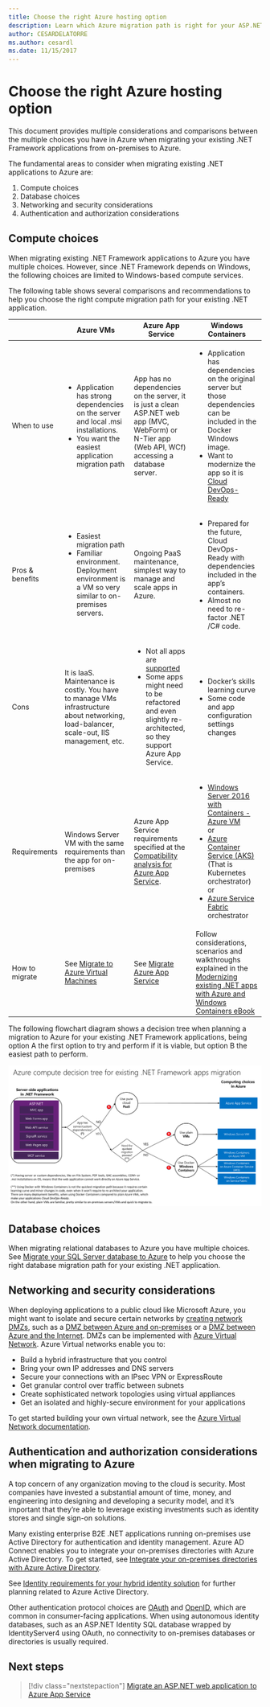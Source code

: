 ```yaml
---
title: Choose the right Azure hosting option
description: Learn which Azure migration path is right for your ASP.NET web application.
author: CESARDELATORRE
ms.author: cesardl
ms.date: 11/15/2017
---
```


# Choose the right Azure hosting option

This document provides multiple considerations and comparisons between the multiple choices you have in Azure when migrating your existing .NET Framework applications from on-premises to Azure.

The fundamental areas to consider when migrating existing .NET applications to Azure are:

1.	Compute choices
2.	Database choices
3.	Networking and security considerations
4.	Authentication and authorization considerations

## Compute choices

When migrating existing .NET Framework applications to Azure you have multiple choices.  However, since .NET Framework depends on Windows, the following choices are limited to Windows-based compute services.

The following table shows several comparisons and recommendations to help you choose the right compute migration path for your existing .NET application.

|                 | Azure VMs | Azure App Service | Windows Containers |
|-----------------|-----------|-------------------|--------------------|
|When to use      |<ul><li>Application has strong dependencies on the server and local .msi installations.</li><li>You want the easiest application migration path</li></ul>|App has no dependencies on the server, it is just a clean ASP.NET web app (MVC, WebForm) or N-Tier app (Web API, WCf) accessing a database server. |<ul><li>Application has dependencies on the original server but those dependencies can be included in the Docker Windows image.</li><li>Want to modernize the app so it is [Cloud DevOps-Ready](https://docs.microsoft.com/dotnet/standard/modernize-with-azure-and-containers/lift-and-shift-existing-apps-devops/reasons-to-lift-and-shift-existing-net-apps-to-cloud-devops-ready-applications)</li></ul>|
|Pros & benefits  |<ul><li>Easiest migration path</li><li>Familiar environment. Deployment environment is a VM so very similar to on-premises servers.</li></ul> |Ongoing PaaS maintenance, simplest way to manage and scale apps in Azure. |<ul><li>Prepared for the future, Cloud DevOps-Ready with dependencies included in the app’s containers.</li><li>Almost no need to re-factor .NET /C# code.</li></ul> |
|Cons             |It is IaaS. Maintenance is costly. You have to manage VMs infrastructure about networking, load-balancer, scale-out, IIS management, etc. |<ul><li>Not all apps are [supported](http://www.migratetoazure.net/ReadinessAssessment)</li><li>Some apps might need to be refactored and even slightly re-architected, so they support Azure App Service.</li></ul> |<ul><li>Docker’s skills learning curve</li><li>Some code and app configuration settings changes</li></ul>|
|Requirements |Windows Server VM with the same requirements than the app for on-premises | Azure App Service requirements specified at the [Compatibility analysis for Azure App Service](https://www.migratetoazure.net/Resources). |<ul><li>[Windows Server 2016 with Containers - Azure VM](https://azuremarketplace.microsoft.com/marketplace/apps/Microsoft.WindowsServer?tab=Overview)<br />or</li><li>[Azure Container Service (AKS)](https://azure.microsoft.com/services/container-service/) (That is Kubernetes orchestrator)<br />or<li>[Azure Service Fabric](https://azure.microsoft.com/services/service-fabric/) orchestrator</li></ul> |
|How to migrate |See [Migrate to Azure Virtual Machines](https://go.microsoft.com/fwlink/?linkid=862531) | See [Migrate Azure App Service](https://go.microsoft.com/fwlink/?linkid=862532) | Follow considerations, scenarios and walkthroughs explained in the [Modernizing existing .NET apps with Azure and Windows Containers eBook](https://aka.ms/liftandshiftwithcontainersebook) |

 The following flowchart diagram shows a decision tree when planning a migration to Azure for your existing .NET Framework applications, being option A the first option to try and perform if it is viable, but option B the easiest path to perform.

![Flowchart showing hosting decision tree](media/dotnet-howto-choose-migration/decision-tree.png)

## Database choices

When migrating relational databases to Azure you have multiple choices. See [Migrate your SQL Server database to Azure](https://go.microsoft.com/fwlink/?linkid=862533) to help you choose the right database migration path for your existing .NET application.

## Networking and security considerations

When deploying applications to a public cloud like Microsoft Azure, you might want to isolate and secure certain networks by [creating network DMZs](https://docs.microsoft.com/azure/architecture/reference-architectures/dmz/), such as a [DMZ between Azure and on-premises](https://docs.microsoft.com/azure/architecture/reference-architectures/dmz/secure-vnet-hybrid) or a [DMZ between Azure and the Internet](https://docs.microsoft.com/azure/architecture/reference-architectures/dmz/secure-vnet-dmz). DMZs can be implemented with [Azure Virtual Network](https://docs.microsoft.com/azure/virtual-network/virtual-networks-overview).
Azure Virtual networks enable you to:

- Build a hybrid infrastructure that you control
- Bring your own IP addresses and DNS servers
- Secure your connections with an IPsec VPN or ExpressRoute
- Get granular control over traffic between subnets
- Create sophisticated network topologies using virtual appliances
- Get an isolated and highly-secure environment for your applications
 
To get started building your own virtual network, see the [Azure Virtual Network documentation](https://docs.microsoft.com/azure/virtual-network/).

## Authentication and authorization considerations when migrating to Azure

A top concern of any organization moving to the cloud is security. Most companies have invested a substantial amount of time, money, and engineering into designing and developing a security model, and it’s important that they’re able to leverage existing investments such as identity stores and single sign-on solutions.

Many existing enterprise B2E .NET applications running on-premises use Active Directory for authentication and identity management.  Azure AD Connect enables you to integrate your on-premises directories with Azure Active Directory.  To get started, see [Integrate your on-premises directories with Azure Active Directory](https://docs.microsoft.com/azure/active-directory/connect/active-directory-aadconnect).

See [Identity requirements for your hybrid identity solution](https://docs.microsoft.com/azure/active-directory/active-directory-hybrid-identity-design-considerations-business-needs) for further planning related to Azure Active Directory.

Other authentication protocol choices are [OAuth](https://en.wikipedia.org/wiki/OAuth) and [OpenID](https://en.wikipedia.org/wiki/OpenID), which are common in consumer-facing applications.  When using autonomous identity databases, such as an ASP.NET Identity SQL database wrapped by IdentityServer4 using OAuth, no connectivity to on-premises databases or directories is usually required.

## Next steps

> [!div class="nextstepaction"]
> [Migrate an ASP.NET web application to Azure App Service](dotnet-howto-migrate-app-service.md)
